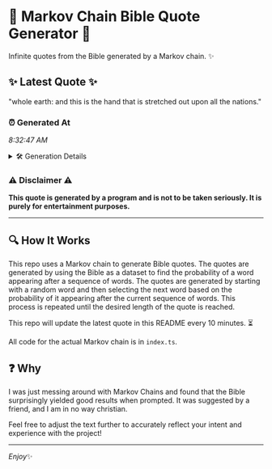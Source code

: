 # 📖 Markov Chain Bible Quote Generator 📖

Infinite quotes from the Bible generated by a Markov chain. ✨

## ✨ Latest Quote ✨
"whole earth: and this is the hand that is stretched out upon all the nations."

### ⏰ Generated At
*8:32:47 AM*

<details>
    <summary>🛠️ Generation Details</summary>
    <p>
        <strong>🌱 Seed:</strong> whole<br>
        <strong>🔄 Iterations:</strong> 14<br>
        <strong>📜 Context History:</strong><br>[ whole ]: earth:<br>[ whole, earth: ]: and<br>[ whole, earth:, and ]: this<br>[ whole, earth:, and, this ]: is<br>[ whole, earth:, and, this, is ]: the<br>[ whole, earth:, and, this, is, the ]: hand<br>[ earth:, and, this, is, the, hand ]: that<br>[ and, this, is, the, hand, that ]: is<br>[ this, is, the, hand, that, is ]: stretched<br>[ is, the, hand, that, is, stretched ]: out<br>[ the, hand, that, is, stretched, out ]: upon<br>[ hand, that, is, stretched, out, upon ]: all<br>[ that, is, stretched, out, upon, all ]: the<br>[ is, stretched, out, upon, all, the ]: nations.<br>
    </p>
</details>

### ⚠️ Disclaimer ⚠️
**This quote is generated by a program and is not to be taken seriously. It is purely for entertainment purposes.**

---

## 🔍 How It Works

This repo uses a Markov chain to generate Bible quotes. The quotes are generated by using the Bible as a dataset to find the probability of a word appearing after a sequence of words. The quotes are generated by starting with a random word and then selecting the next word based on the probability of it appearing after the current sequence of words. This process is repeated until the desired length of the quote is reached.

This repo will update the latest quote in this README every 10 minutes. ⏳

All code for the actual Markov chain is in `index.ts`.

## ❓ Why

I was just messing around with Markov Chains and found that the Bible surprisingly yielded good results when prompted. 
It was suggested by a friend, and I am in no way christian.

Feel free to adjust the text further to accurately reflect your intent and experience with the project!

---

*Enjoy*✨
